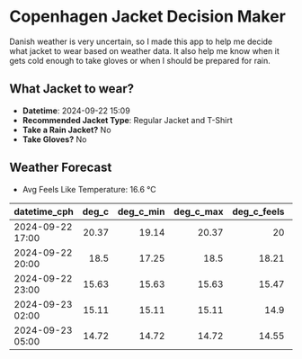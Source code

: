 
# Copenhagen Jacket Decision Maker

Danish weather is very uncertain, so I made this app to help me decide what jacket to wear based on weather data. 
It also help me know when it gets cold enough to take gloves or when I should be prepared for rain.

## What Jacket to wear?

- **Datetime**: 2024-09-22 15:09
- **Recommended Jacket Type**: Regular Jacket and T-Shirt
- **Take a Rain Jacket?** No
- **Take Gloves?** No

## Weather Forecast
- Avg Feels Like Temperature: 16.6 °C

| datetime_cph     |   deg_c |   deg_c_min |   deg_c_max |   deg_c_feels | weather   | wind   | rain   |
|:-----------------|--------:|------------:|------------:|--------------:|:----------|:-------|:-------|
| 2024-09-22 17:00 |   20.37 |       19.14 |       20.37 |         20    | Clouds    | Low    | None   |
| 2024-09-22 20:00 |   18.5  |       17.25 |       18.5  |         18.21 | Clouds    | Low    | None   |
| 2024-09-22 23:00 |   15.63 |       15.63 |       15.63 |         15.47 | Clear     | Low    | None   |
| 2024-09-23 02:00 |   15.11 |       15.11 |       15.11 |         14.9  | Clear     | Low    | None   |
| 2024-09-23 05:00 |   14.72 |       14.72 |       14.72 |         14.55 | Clouds    | Low    | None   |
        